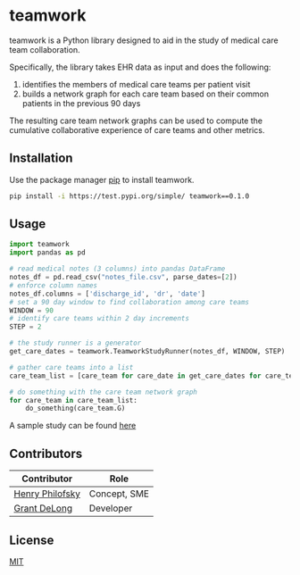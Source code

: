 # teamwork

teamwork is a Python library designed to aid in the study of medical care team collaboration. 

Specifically, the library takes EHR data as input and does the following: 
1) identifies the members of medical care teams per patient visit
2) builds a network graph for each care team based on their common patients in the previous 90 days

The resulting care team network graphs can be used to compute the cumulative collaborative experience of care teams and other metrics.

## Installation

Use the package manager [pip](https://pip.pypa.io/en/stable/) to install teamwork.

```bash
pip install -i https://test.pypi.org/simple/ teamwork==0.1.0
```

## Usage

```python
import teamwork
import pandas as pd

# read medical notes (3 columns) into pandas DataFrame
notes_df = pd.read_csv("notes_file.csv", parse_dates=[2])
# enforce column names
notes_df.columns = ['discharge_id', 'dr', 'date']
# set a 90 day window to find collaboration among care teams
WINDOW = 90
# identify care teams within 2 day increments 
STEP = 2

# the study runner is a generator
get_care_dates = teamwork.TeamworkStudyRunner(notes_df, WINDOW, STEP)

# gather care teams into a list
care_team_list = [care_team for care_date in get_care_dates for care_team in care_date]

# do something with the care team network graph
for care_team in care_team_list:
    do_something(care_team.G)
```

A sample study can be found [here](notebooks/teamwork_study.ipynb)

## Contributors

| Contributor|Role |
|-|-|
| [Henry Philofsky](https://github.com/hp2335) | Concept, SME |
| [Grant DeLong](https://github.com/gtdelong) | Developer |

## License
[MIT](LICENSE.txt)

